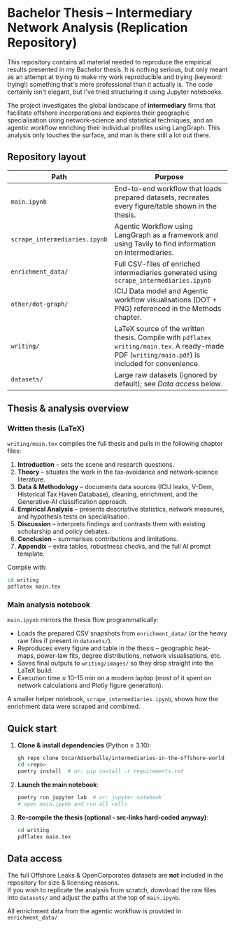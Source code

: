# Bachelor Thesis – Intermediary Network Analysis (Replication Repository)

This repository contains all material needed to reproduce the empirical results presented in my Bachelor thesis. It is nothing serious, but only meant as an attempt at trying to make my work reproducible and trying (keyword: trying!) something that's more professional than it actually is. The code certainly isn't elegant, but I've tried structuring it using Jupyter notebooks. 

The project investigates the global landscape of **intermediary** firms that facilitate offshore incorporations and explores their geographic specialisation using network-science and statistical techniques, and an agentic workflow enriching their individual profiles using LangGraph. This analysis only touches the surface, and man is there still a lot out there.

## Repository layout

| Path | Purpose |
|------|---------|
| `main.ipynb` | End-to-end workflow that loads prepared datasets, recreates every figure/table shown in the thesis. |
| `scrape_intermediaries.ipynb` | Agentic Workflow using LangGraph as a framework and using Tavily to find information on intermediaries. |
| `enrichment_data/` | Full CSV-files of enriched intermediaries generated using `scrape_intermediaries.ipynb` |
| `other/dot-graph/` | ICIJ Data model and Agentic workflow visualisations (DOT + PNG) referenced in the Methods chapter. |
| `writing/` | LaTeX source of the written thesis. Compile with `pdflatex writing/main.tex`. A ready-made PDF (`writing/main.pdf`) is included for convenience. |
| `datasets/` | Large raw datasets (ignored by default); see _Data access_ below. |

## Thesis & analysis overview

### Written thesis (LaTeX)
`writing/main.tex` compiles the full thesis and pulls in the following chapter files:

1. **Introduction** – sets the scene and research questions.
2. **Theory** – situates the work in the tax‐avoidance and network‐science literature.
3. **Data & Methodology** – documents data sources (ICIJ leaks, V-Dem, Historical Tax Haven Database), cleaning, enrichment, and the Generative‐AI classification approach.
4. **Empirical Analysis** – presents descriptive statistics, network measures, and hypothesis tests on specialisation.
5. **Discussion** – interprets findings and contrasts them with existing scholarship and policy debates.
6. **Conclusion** – summarises contributions and limitations.
7. **Appendix** – extra tables, robustness checks, and the full AI prompt template.

Compile with:
```bash
cd writing
pdflatex main.tex
```

### Main analysis notebook
`main.ipynb` mirrors the thesis flow programmatically:

* Loads the prepared CSV snapshots from `enrichment_data/` (or the heavy raw files if present in `datasets/`).
* Reproduces every figure and table in the thesis – geographic heat-maps, power-law fits, degree distributions, network visualisations, etc.
* Saves final outputs to `writing/images/` so they drop straight into the LaTeX build.
* Execution time ≈ 10–15 min on a modern laptop (most of it spent on network calculations and Plotly figure generation).

A smaller helper notebook, `scrape_intermediaries.ipynb`, shows how the enrichment data were scraped and combined.


## Quick start

1. **Clone & install dependencies** (Python ≥ 3.10):

   ```bash
   gh repo clone OscarAdserballe/intermediaries-in-the-offshore-world
   cd <repo>
   poetry install  # or: pip install -r requirements.txt
   ```

2. **Launch the main notebook**:

   ```bash
   poetry run jupyter lab  # or: jupyter notebook
   # open main.ipynb and run all cells
   ```

3. **Re-compile the thesis (optional - src-links hard-coded anyway)**:

   ```bash
   cd writing
   pdflatex main.tex
   ```

## Data access

The full Offshore Leaks & OpenCorporates datasets are **not** included in the repository for size & licensing reasons.  
If you wish to replicate the analysis from scratch, download the raw files into `datasets/` and adjust the paths at the top of `main.ipynb`.

All enrichment data from the agentic workflow is provided in `enrichment_data/`

